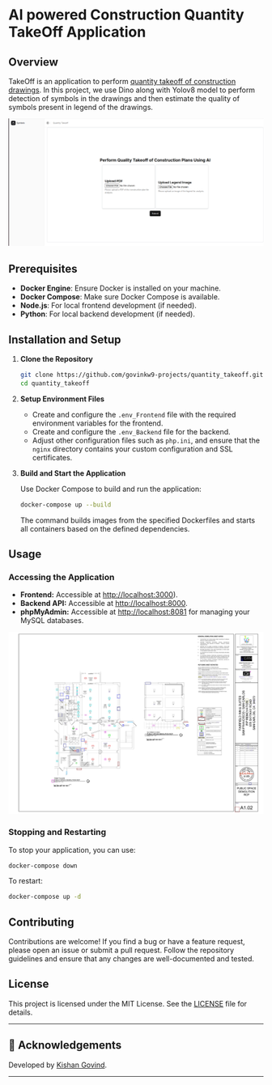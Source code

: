 # AI powered Construction Quantity TakeOff Application 

## Overview

TakeOff is an application to perform [quantity takeoff of construction drawings](https://www.procore.com/library/construction-material-takeoff). In this project, we use Dino along with Yolov8 model to perform detection of symbols in the drawings and then estimate the quality of symbols present in legend of the drawings. 

<p align="center">
  <img src="assets/app.png" alt="Application" width="600"/>
</p>


## Prerequisites

- **Docker Engine**: Ensure Docker is installed on your machine.
- **Docker Compose**: Make sure Docker Compose is available.
- **Node.js**: For local frontend development (if needed).
- **Python**: For local backend development (if needed).

## Installation and Setup

1. **Clone the Repository**

   ```bash
   git clone https://github.com/govinkw9-projects/quantity_takeoff.git
   cd quantity_takeoff
   ```

2. **Setup Environment Files**

   - Create and configure the `.env_Frontend` file with the required environment variables for the frontend.
   - Create and configure the `.env_Backend` file for the backend.
   - Adjust other configuration files such as `php.ini`, and ensure that the `nginx` directory contains your custom configuration and SSL certificates.

3. **Build and Start the Application**

   Use Docker Compose to build and run the application:

   ```bash
   docker-compose up --build
   ```

   The command builds images from the specified Dockerfiles and starts all containers based on the defined dependencies.

## Usage

### Accessing the Application

- **Frontend:** Accessible at [http://localhost:3000](http://localhost:3000)).
- **Backend API:** Accessible at [http://localhost:8000](http://localhost:8000).
- **phpMyAdmin:** Accessible at [http://localhost:8081](http://localhost:8081) for managing your MySQL databases.

<p align="center">
  <img src="assets/sample-result.png" alt="Sample Result" width="600"/>
</p>


### Stopping and Restarting

To stop your application, you can use:

```bash
docker-compose down
```

To restart:

```bash
docker-compose up -d
```

## Contributing

Contributions are welcome! If you find a bug or have a feature request, please open an issue or submit a pull request. Follow the repository guidelines and ensure that any changes are well-documented and tested.

## License

This project is licensed under the MIT License. See the [LICENSE](LICENSE) file for details.

---

## 🙌 Acknowledgements

Developed by [Kishan Govind](https://github.com/kgovind0001).

---